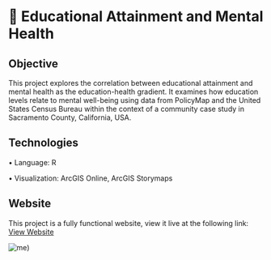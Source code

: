 # 🧠 Educational Attainment and Mental Health
## Objective <br>
This project explores the correlation between educational attainment and mental health as the education-health gradient. It examines how education levels relate to mental well-being using data from PolicyMap and the United States Census Bureau within the context of a community case study in Sacramento County, California, USA. <p>
## Technologies <br>
• Language: R <p>
• Visualization: ArcGIS Online, ArcGIS Storymaps <p>
## Website <br>
This project is a fully functional website, view it live at the following link: [View Website](https://arcg.is/0LeCqz) <p>
![me](https://github.com/redefiningvicky/Educational-Attainment-and-Mental-Health/blob/main/Educational%20Attainment%20and%20Mental%20Health.gif))
